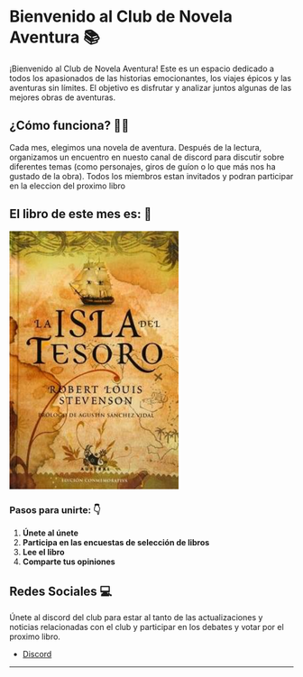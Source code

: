 
# Bienvenido al Club de Novela Aventura 📚

¡Bienvenido al Club de Novela Aventura! Este es un espacio dedicado a todos los apasionados de las historias emocionantes, los viajes épicos y las aventuras sin límites. El objetivo es disfrutar y analizar juntos algunas de las mejores obras de aventuras.

## ¿Cómo funciona? 🤔💭

Cada mes, elegimos una novela de aventura. Después de la lectura, organizamos un encuentro en nuesto canal de discord para discutir sobre diferentes temas (como  personajes, giros de guíon o lo que más nos ha gustado de la obra). Todos los miembros estan invitados y podran participar en la eleccion del proximo libro

## El libro de este mes es: 📖
<img src="libro_del_mes.jpg" width="300" alt="Imagen">


### Pasos para unirte: 👇

1. **Únete al únete**
2. **Participa en las encuestas de selección de libros**
3. **Lee el libro**
4. **Comparte tus opiniones**

## Redes Sociales 💻

Únete al discord del club para estar al tanto de las actualizaciones y noticias relacionadas con el club y participar en los debates y votar por el proximo libro.

- [Discord](https://discord.com/)

---


